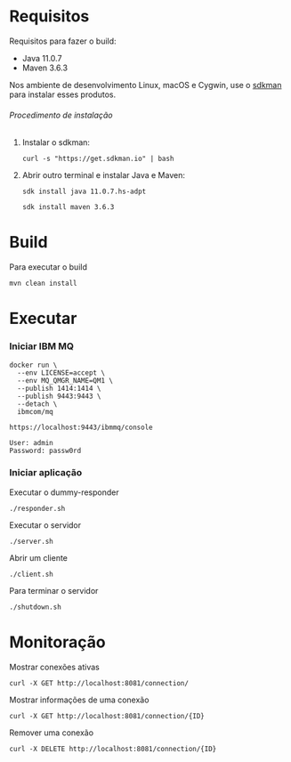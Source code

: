 
# Requisitos

Requisitos para fazer o build:

- Java 11.0.7
- Maven 3.6.3

Nos ambiente de desenvolvimento Linux, macOS e Cygwin, use o [sdkman](https://sdkman.io/) para instalar esses produtos.

###### Procedimento de instalação

1. Instalar o sdkman:

    `curl -s "https://get.sdkman.io" | bash`

2. Abrir outro terminal e instalar Java e Maven:
    
    `sdk install java 11.0.7.hs-adpt`
    
    `sdk install maven 3.6.3`


# Build

Para executar o build

    mvn clean install


# Executar

### Iniciar IBM MQ

    docker run \
      --env LICENSE=accept \
      --env MQ_QMGR_NAME=QM1 \
      --publish 1414:1414 \
      --publish 9443:9443 \
      --detach \
      ibmcom/mq

    https://localhost:9443/ibmmq/console

    User: admin
    Password: passw0rd

### Iniciar aplicação

Executar o dummy-responder

    ./responder.sh

Executar o servidor

    ./server.sh

Abrir um cliente

    ./client.sh

Para terminar o servidor

    ./shutdown.sh

# Monitoração

Mostrar conexões ativas

    curl -X GET http://localhost:8081/connection/

Mostrar informações de uma conexão

    curl -X GET http://localhost:8081/connection/{ID}

Remover uma conexão

    curl -X DELETE http://localhost:8081/connection/{ID}
